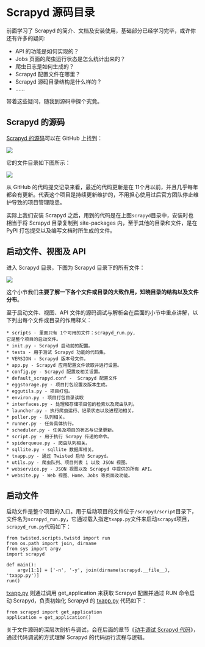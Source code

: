 # Scrapyd 源码目录

前面学习了 Scrapyd 的简介、文档及安装使用，基础部分已经学习完毕，或许你还有许多的疑问:

*   API 的功能是如何实现的？
*   Jobs 页面的爬虫运行状态是怎么统计出来的？
*   爬虫日志是如何生成的？
*   Scrapyd 配置文件在哪里？
*   Scrapyd 源码目录结构是什么样的？
*   ……

带着这些疑问，随我到源码中探个究竟。

## Scrapyd 的源码

[Scrapyd 的源码](https://github.com/scrapy/scrapyd)可以在 GitHub 上找到：

![](https://user-gold-cdn.xitu.io/2018/10/11/16661148609dd8ff?w=1374&h=954&f=gif&s=4190031)

它的文件目录如下图所示：

![](https://user-gold-cdn.xitu.io/2018/10/4/1663ef710d2c284a?w=975&h=632&f=png&s=97838)

从 GitHub 的代码提交记录来看，最近的代码更新是在 11个月以前，并且几乎每年都会有更新。代表这个项目是持续更新维护的，不用担心使用过后官方团队停止维护导致的项目管理隐患。

实际上我们安装 Scrapyd 之后，用到的代码是在上图`scrapyd`目录中，安装时也相当于将 Scrapyd 目录复制到 site-packages 内，至于其他的目录和文件，是在 PyPI 打包提交以及编写文档时所生成的文件。

## 启动文件、视图及 API

进入 Scrapyd 目录，下图为 Scrapyd 目录下的所有文件：

![](https://user-gold-cdn.xitu.io/2018/10/4/1663efc8353cee6b?w=981&h=833&f=png&s=132063)

这个小节我们**主要了解一下各个文件或目录的大致作用，知晓目录的结构以及文件分布**。

至于启动文件、视图、API 文件的源码调试与解析会在后面的小节中重点讲解，以下列出每个文件或目录的作用释义：

```
* scripts - 里面只有 1个可用的文件：scrapyd_run.py,
它是整个项目的启动文件。
* init.py - Scrapyd 启动前的配置。
* tests - 用于测试 Scrapyd 功能的代码集。
* VERSION - Scrapyd 版本号文件。
* app.py - Scrapyd 应用配置文件读取并进行设置。
* config.py - Scrapyd 配置及相关设置。
* default_scrapyd.conf -  Scrapyd 配置文件
* eggstorage.py - 项目打包设置及版本生成。
* eggutils.py - 项目打包。
* environ.py - 项目打包目录读取
* interfaces.py - 处理和存储项目包的检索以及爬虫队列。
* launcher.py - 执行爬虫运行、记录状态以及进程池相关。
* poller.py - 队列相关。
* runner.py - 任务具体执行。
* scheduler.py - 任务及项目的状态与记录更新。
* script.py - 用于执行 Scrapy 传递的命令。
* spiderqueue.py - 爬虫队列相关。
* sqllite.py - sqllite 数据库相关。
* txapp.py - 通过 Twisted 启动 Scrapyd。
* utils.py - 爬虫队列、项目列表 i 以及 JSON 视图。
* webservice.py - JSON 视图以及 Scrapyd 中提供的所有 API。
* website.py - Web 视图、Home、Jobs 等页面及功能。

```

## 启动文件

启动文件是整个项目的入口。用于启动项目的文件位于`/scrapyd/script`目录下，文件名为`scrapyd_run.py`，它通过载入指定`txapp.py`文件来启动`scrapyd`项目，`scrapyd_run.py`代码如下：

```
from twisted.scripts.twistd import run
from os.path import join, dirname
from sys import argv
import scrapyd

def main():
    argv[1:1] = ['-n', '-y', join(dirname(scrapyd.__file__), 'txapp.py')]
run()

```

[txapp.py](http://txapp.py) 则通过调用 get\_application 来获取 Scrapyd 配置并通过 RUN 命令启动 Scrapyd，负责初始化 Scrapyd 的 [txapp.py](http://txapp.py) 代码如下：

```
from scrapyd import get_application
application = get_application()

```

关于文件源码的深层次剖析与调试，会在后面的章节《[动手调试 Scrapyd 代码](https://juejin.im/book/5bb5d3fa6fb9a05d2a1d819a/section/5bbb471a5188255c5e66fef7)》，通过代码调试的方式理解 Scrapyd 的代码运行流程与逻辑。